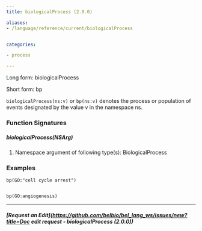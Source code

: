 ```yaml
---
title: biologicalProcess (2.0.0)

aliases:
- /language/reference/current/biologicalProcess


categories:

- process

---
```

<!-- COMPUTER GENERATED PAGE!!! DO NOT EDIT DIRECTLY  -->
<!--    must be changed in scripts/templates.py which is processed by scripts/update_refs.py -->

Long form: biologicalProcess

Short form: bp

`biologicalProcess(ns:v)` or `bp(ns:v)` denotes the process or population of events designated by the value v in the namespace ns.




### Function Signatures

##### biologicalProcess(NSArg)

1. Namespace argument of following type(s): BiologicalProcess



### Examples


    bp(GO:"cell cycle arrest")


    bp(GO:angiogenesis)



---
##### [Request an Edit](https://github.com/belbio/bel_lang_ws/issues/new?title=Doc edit request - biologicalProcess (2.0.0))